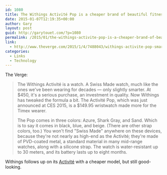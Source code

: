 ```yaml
---
id: 1080
title: The Withings Activité Pop is a cheaper brand of beautiful fitness-tracking wristwatch
date: 2015-01-07T12:19:35+00:00
author: Gary
layout: post
guid: http://garytouet.com/?p=1080
permalink: /2015/01/the-withings-activite-pop-is-a-cheaper-brand-of-beautiful-fitness-tracking-wristwatch/
link:
  - http://www.theverge.com/2015/1/4/7488043/withings-activite-pop-smartwatch-announced-at-ces-2015
categories:
  - Links
  - Technology
---
```

The Verge:
<blockquote>The Withings Activité is a watch. A Swiss Made watch, much like the ones we've been wearing for decades — only slightly smarter. At $450, it's a serious purchase, an investment in quality. Now Withings has tweaked the formula a bit. The Activité Pop, which was just announced at CES 2015, is a $149.95 wristwatch made more for the Timex wearer.

The Pop comes in three colors: Azure, Shark Gray, and Sand. Which is to say it comes in black, blue, and beige. (There are other strap colors, too.) You won't find &quot;Swiss Made&quot; anywhere on these devices, because they're not nearly as high-end as the Activité; they're made of PVD-coated metal, a standard material in many mid-range watches, along with a silicone strap. The watch is water-resistant up to 30 meters, and its battery lasts up to eight months.</blockquote>

Withings follows up on its <a href="http://garytouet.com/2014/12/the-verge-withings-activite-review/" title="Withings Activité Review">Activité</a> with a cheaper model, but still good-looking. 
